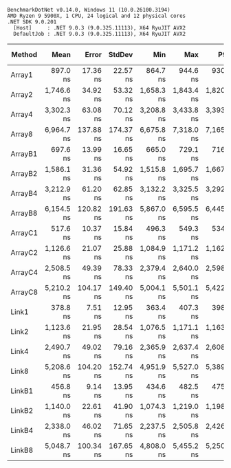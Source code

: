 ```
BenchmarkDotNet v0.14.0, Windows 11 (10.0.26100.3194)
AMD Ryzen 9 5900X, 1 CPU, 24 logical and 12 physical cores
.NET SDK 9.0.201
  [Host]     : .NET 9.0.3 (9.0.325.11113), X64 RyuJIT AVX2
  DefaultJob : .NET 9.0.3 (9.0.325.11113), X64 RyuJIT AVX2
```
| Method  | Mean       | Error     | StdDev    | Min        | Max        | P90        | Code Size | Allocated |
|-------- |-----------:|----------:|----------:|-----------:|-----------:|-----------:|----------:|----------:|
| Array1  |   897.0 ns |  17.36 ns |  22.57 ns |   864.7 ns |   944.6 ns |   930.0 ns |     275 B |         - |
| Array2  | 1,746.6 ns |  34.92 ns |  53.32 ns | 1,658.3 ns | 1,843.4 ns | 1,820.5 ns |     257 B |         - |
| Array4  | 3,302.3 ns |  63.08 ns |  70.12 ns | 3,208.8 ns | 3,433.8 ns | 3,393.5 ns |     257 B |         - |
| Array8  | 6,964.7 ns | 137.88 ns | 174.37 ns | 6,675.8 ns | 7,318.0 ns | 7,165.0 ns |     257 B |         - |
| ArrayB1 |   697.6 ns |  13.99 ns |  16.65 ns |   665.0 ns |   729.1 ns |   716.3 ns |     274 B |         - |
| ArrayB2 | 1,586.1 ns |  31.36 ns |  54.92 ns | 1,515.8 ns | 1,695.7 ns | 1,667.9 ns |     256 B |         - |
| ArrayB4 | 3,212.9 ns |  61.20 ns |  62.85 ns | 3,132.2 ns | 3,325.5 ns | 3,292.0 ns |     256 B |         - |
| ArrayB8 | 6,154.5 ns | 120.82 ns | 191.63 ns | 5,867.0 ns | 6,595.5 ns | 6,445.4 ns |     256 B |         - |
| ArrayC1 |   517.6 ns |  10.37 ns |  15.84 ns |   496.3 ns |   549.3 ns |   534.5 ns |     257 B |         - |
| ArrayC2 | 1,126.6 ns |  21.07 ns |  25.88 ns | 1,084.9 ns | 1,171.2 ns | 1,162.8 ns |     243 B |         - |
| ArrayC4 | 2,508.5 ns |  49.39 ns |  78.33 ns | 2,379.4 ns | 2,640.0 ns | 2,598.6 ns |     243 B |         - |
| ArrayC8 | 5,210.2 ns | 104.17 ns | 149.40 ns | 5,004.1 ns | 5,501.1 ns | 5,422.9 ns |     243 B |         - |
| Link1   |   378.8 ns |   7.51 ns |  12.95 ns |   363.4 ns |   407.3 ns |   398.1 ns |     229 B |         - |
| Link2   | 1,123.6 ns |  21.95 ns |  28.54 ns | 1,076.5 ns | 1,171.1 ns | 1,163.2 ns |     219 B |         - |
| Link4   | 2,490.7 ns |  49.02 ns |  79.16 ns | 2,365.9 ns | 2,637.4 ns | 2,608.8 ns |     219 B |         - |
| Link8   | 5,208.6 ns | 104.20 ns | 152.74 ns | 4,951.9 ns | 5,527.0 ns | 5,389.1 ns |     219 B |         - |
| LinkB1  |   456.8 ns |   9.14 ns |  13.95 ns |   434.6 ns |   482.5 ns |   475.1 ns |     234 B |         - |
| LinkB2  | 1,140.0 ns |  22.61 ns |  41.90 ns | 1,074.3 ns | 1,219.0 ns | 1,198.0 ns |     224 B |         - |
| LinkB4  | 2,338.0 ns |  46.02 ns |  71.65 ns | 2,237.5 ns | 2,505.8 ns | 2,426.7 ns |     224 B |         - |
| LinkB8  | 5,048.7 ns | 100.34 ns | 167.65 ns | 4,808.0 ns | 5,455.2 ns | 5,250.0 ns |     224 B |         - |

